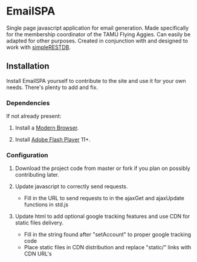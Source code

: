 EmailSPA
========

Single page javascript application for email generation. Made specifically for the membership coordinator of the TAMU Flying Aggies. Can easily be adapted for other purposes. Created in conjunction with and designed to work with [simpleRESTDB](http://github.com/ahampt/simpleRESTDB).

## Installation

Install EmailSPA yourself to contribute to the site and use it for your own needs. There's plenty to add and fix.

### Dependencies

If not already present:

1. Install a [Modern Browser](http://browsehappy.com/).

2. Install [Adobe Flash Player](http://get.adobe.com/flashplayer/) 11+.

### Configuration

1. Download the project code from master or fork if you plan on possibly contributing later.

2. Update javascript to correctly send requests.
    * Fill in the URL to send requests to in the ajaxGet and ajaxUpdate functions in std.js

3. Update html to add optional google tracking features and use CDN for static files delivery.
    * Fill in the string found after "setAccount" to proper google tracking code
    * Place static files in CDN distribution and replace "static/" links with CDN URL's
